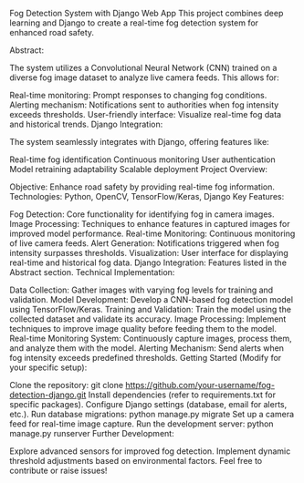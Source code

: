 Fog Detection System with Django Web App
This project combines deep learning and Django to create a real-time fog detection system for enhanced road safety.

Abstract:

The system utilizes a Convolutional Neural Network (CNN) trained on a diverse fog image dataset to analyze live camera feeds. This allows for:

Real-time monitoring: Prompt responses to changing fog conditions.
Alerting mechanism: Notifications sent to authorities when fog intensity exceeds thresholds.
User-friendly interface: Visualize real-time fog data and historical trends.
Django Integration:

The system seamlessly integrates with Django, offering features like:

Real-time fog identification
Continuous monitoring
User authentication
Model retraining adaptability
Scalable deployment
Project Overview:

Objective: Enhance road safety by providing real-time fog information.
Technologies: Python, OpenCV, TensorFlow/Keras, Django
Key Features:

Fog Detection: Core functionality for identifying fog in camera images.
Image Processing: Techniques to enhance features in captured images for improved model performance.
Real-time Monitoring: Continuous monitoring of live camera feeds.
Alert Generation: Notifications triggered when fog intensity surpasses thresholds.
Visualization: User interface for displaying real-time and historical fog data.
Django Integration: Features listed in the Abstract section.
Technical Implementation:

Data Collection: Gather images with varying fog levels for training and validation.
Model Development: Develop a CNN-based fog detection model using TensorFlow/Keras.
Training and Validation: Train the model using the collected dataset and validate its accuracy.
Image Processing: Implement techniques to improve image quality before feeding them to the model.
Real-time Monitoring System: Continuously capture images, process them, and analyze them with the model.
Alerting Mechanism: Send alerts when fog intensity exceeds predefined thresholds.
Getting Started (Modify for your specific setup):

Clone the repository: git clone https://github.com/your-username/fog-detection-django.git
Install dependencies (refer to requirements.txt for specific packages).
Configure Django settings (database, email for alerts, etc.).
Run database migrations: python manage.py migrate
Set up a camera feed for real-time image capture.
Run the development server: python manage.py runserver
Further Development:

Explore advanced sensors for improved fog detection.
Implement dynamic threshold adjustments based on environmental factors.
Feel free to contribute or raise issues!
